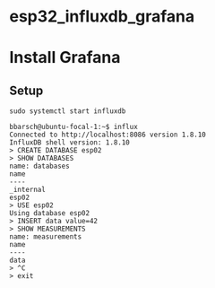 # esp32_influxdb_grafana

# Install Grafana

## Setup

`sudo systemctl start influxdb`

```
bbarsch@ubuntu-focal-1:~$ influx
Connected to http://localhost:8086 version 1.8.10
InfluxDB shell version: 1.8.10
> CREATE DATABASE esp02
> SHOW DATABASES
name: databases
name
----
_internal
esp02
> USE esp02
Using database esp02
> INSERT data value=42
> SHOW MEASUREMENTS
name: measurements
name
----
data
> ^C
> exit
```
